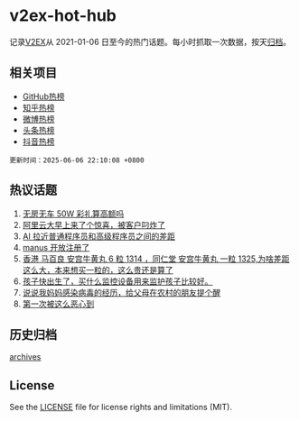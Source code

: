 # v2ex-hot-hub

 记录[V2EX](https://www.v2ex.com/)从 2021-01-06 日至今的热门话题。每小时抓取一次数据，按天[归档](archives)。
 
 ## 相关项目

- [GitHub热榜](https://github.com/snaildev/github-hot-hub)
- [知乎热榜](https://github.com/snaildev/zhihu-hot-hub)
- [微博热榜](https://github.com/snaildev/weibo-hot-hub)
- [头条热榜](https://github.com/snaildev/toutiao-hot-hub)
- [抖音热榜](https://github.com/snaildev/douyin-hot-hub)


 `更新时间：2025-06-06 22:10:08 +0800`

## 热议话题

1. [无房无车 50W 彩礼算高额吗](https://www.v2ex.com/t/1136691)
1. [阿里云大早上来了个惊喜，被客户叼炸了](https://www.v2ex.com/t/1136705)
1. [AI 拉近普通程序员和高级程序员之间的差距](https://www.v2ex.com/t/1136729)
1. [manus 开放注册了](https://www.v2ex.com/t/1136784)
1. [香港 马百良 安宫牛黄丸 6 粒 1314 ，同仁堂 安宫牛黄丸 一粒 1325,为啥差距这么大，本来想买一粒的，这么贵还是算了](https://www.v2ex.com/t/1136742)
1. [孩子快出生了，买什么监控设备用来监护孩子比较好。](https://www.v2ex.com/t/1136711)
1. [说说我妈妈感染病毒的经历，给父母在农村的朋友提个醒](https://www.v2ex.com/t/1136707)
1. [第一次被这么恶心到](https://www.v2ex.com/t/1136882)

## 历史归档

[archives](archives)

## License

See the [LICENSE](LICENSE) file for license rights and limitations (MIT).
